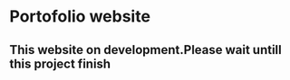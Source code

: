 <h1>Portofolio website</h1>

<h2>This website on development.Please wait untill this project finish</h2>
